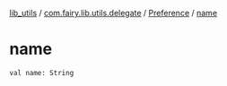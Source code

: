 [lib_utils](../../index.md) / [com.fairy.lib.utils.delegate](../index.md) / [Preference](index.md) / [name](./name.md)

# name

`val name: String`